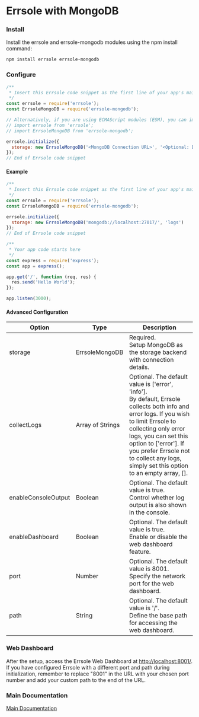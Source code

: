# Errsole with MongoDB

### Install

Install the errsole and errsole-mongodb modules using the npm install command:

```bash
npm install errsole errsole-mongodb
```

### Configure

```javascript
/**
 * Insert this Errsole code snippet as the first line of your app's main file
 */
const errsole = require('errsole');
const ErrsoleMongoDB = require('errsole-mongodb');

// Alternatively, if you are using ECMAScript modules (ESM), you can import the modules as follows:
// import errsole from 'errsole';
// import ErrsoleMongoDB from 'errsole-mongodb';

errsole.initialize({
  storage: new ErrsoleMongoDB('<MongoDB Connection URL>', '<Optional: Database Name>', '<Optional: MongoDB Client Options>')
});
// End of Errsole code snippet
```

#### Example

```javascript
/**
 * Insert this Errsole code snippet as the first line of your app's main file
 */
const errsole = require('errsole');
const ErrsoleMongoDB = require('errsole-mongodb');

errsole.initialize({
  storage: new ErrsoleMongoDB('mongodb://localhost:27017/', 'logs')
});
// End of Errsole code snippet

/**
 * Your app code starts here
 */
const express = require('express');
const app = express();

app.get('/', function (req, res) {
  res.send('Hello World');
});

app.listen(3000);
```

#### Advanced Configuration

| **Option**          	| **Type**         	| **Description**                                                                                                                                                                                                                                                                                            	|
|---------------------	|------------------	|------------------------------------------------------------------------------------------------------------------------------------------------------------------------------------------------------------------------------------------------------------------------------------------------------------	|
| storage             	| ErrsoleMongoDB   	| Required.<br>Setup MongoDB as the storage backend with connection details.                                                                                                                                                                                                                                 	|
| collectLogs         	| Array of Strings 	| Optional. The default value is ['error', 'info'].<br>By default, Errsole collects both info and error logs. If you wish to limit Errsole to collecting only error logs, you can set this option to ['error']. If you prefer Errsole not to collect any logs, simply set this option to an empty array, []. 	|
| enableConsoleOutput 	| Boolean          	| Optional. The default value is true.<br>Control whether log output is also shown in the console.                                                                                                                                                                                                           	|
| enableDashboard     	| Boolean          	| Optional. The default value is true.<br>Enable or disable the web dashboard feature.                                                                                                                                                                                                                       	|
| port                	| Number           	| Optional. The default value is 8001.<br>Specify the network port for the web dashboard.                                                                                                                                                                                                                    	|
| path                	| String           	| Optional. The default value is '/'.<br>Define the base path for accessing the web dashboard.                                                                                                                                                                                                               	|

### Web Dashboard

After the setup, access the Errsole Web Dashboard at [http://localhost:8001/](http://localhost:8001/). If you have configured Errsole with a different port and path during initialization, remember to replace "8001" in the URL with your chosen port number and add your custom path to the end of the URL.

### Main Documentation

[Main Documentation](/README.md)
